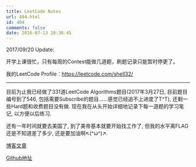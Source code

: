 ```yaml
---
title: LeetCode Notes
url: 404.html
id: 404
comments: false
date: 2016-07-13 20:30:45
---
```


2017/09/20 Update:

开学上课很忙，只有每周的Contest能做几道题，刷题记录只能暂时停更了。

我的LeetCode Profile：<https://leetcode.com/shell32/>

---------------

目前为止我已经做了331道LeetCode Algorithms题目(2017年3月27日, 目前题目编号到了546, 包括需要Subscribe的题目……感觉已经追不上进度了T^T), 还剩一些Hard题和收费题目没有做. 现在我在从头开始详细地记录下每一道题的学习笔记, 以方便以后练习.

还有一年时间就要去美国了, 到了美帝基本就要开始找工作了, 但我的水平离FLAG还是不知道差了多少, 还是要加油啊↖(^ω^)↗.

[博客文章](/category/study/leetcode/)

[Github地址](https://github.com/xiadong1994/my_LeetCode)